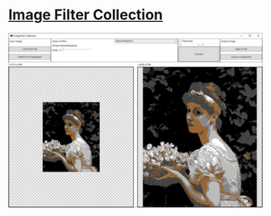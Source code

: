 # [Image Filter Collection](https://github.com/Salmakis/ImageFilterCollection)

![image-filter-collection](/_image/opt/_windows/image-filter-collection.png)
